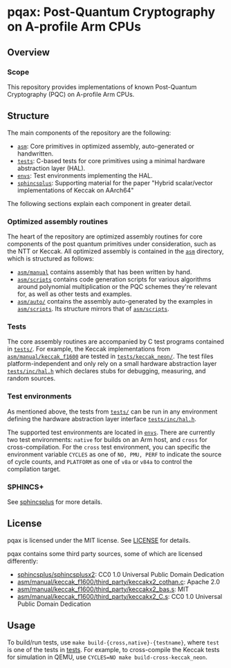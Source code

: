 # pqax: Post-Quantum Cryptography on A-profile Arm CPUs

## Overview

### Scope

This repository provides implementations of known Post-Quantum Cryptography (PQC) on A-profile Arm CPUs.

## Structure

The main components of the repository are the following:
* [`asm`](asm): Core primitives in optimized assembly, auto-generated or handwritten.
* [`tests`](tests): C-based tests for core primitives using a minimal hardware abstraction layer (HAL).
* [`envs`](envs): Test environments implementing the HAL.
* [`sphincsplus`](sphincsplus): Supporting material for the paper "Hybrid scalar/vector implementations of Keccak on AArch64"

The following sections explain each component in greater detail.

### Optimized assembly routines

The heart of the repository are optimized assembly routines for core components of the post quantum primitives under
consideration, such as the NTT or Keccak. All optimized assembly is contained in the [`asm`](asm) directory, which is structured
as follows:

* [`asm/manual`](asm/manual) contains assembly that has been written by hand.
* [`asm/scripts`](asm/scripts) contains code generation scripts for various
  algorithms around polynomial multiplication or the PQC schemes they're relevant for, as well as other tests and
  examples.
* [`asm/auto/`](asm/auto/) contains the assembly auto-generated by the examples in
  [`asm/scripts`](asm/scripts/). Its structure mirrors that of [`asm/scripts`](asm/scripts/).

### Tests

The core assembly routines are accompanied by C test programs contained in [`tests/`](tests/). For example, the
Keccak implementations from [`asm/manual/keccak_f1600`](asm/manual/keccak_f1600/) are tested in
[`tests/keccak_neon/`](tests/keccak_neon/).
The test files platform-independent and only rely on a small hardware abstraction layer
[`tests/inc/hal.h`](tests/inc/hal.h) which declares stubs for debugging, measuring, and random sources.

### Test environments

As mentioned above, the tests from [`tests/`](tests/) can be run in any environment defining the hardware abstraction layer
interface [`tests/inc/hal.h`](tests/inc/hal.h).

The supported test environments are located in [`envs`](envs/). There are currently two test environments: `native` for
builds on an Arm host, and `cross` for cross-compilation. For the `cross` test environment, you can specific the
environment variable `CYCLES` as one of `NO, PMU, PERF` to indicate the source of cycle counts, and `PLATFORM` as one of
`v8a` or `v84a` to control the compilation target.

### SPHINCS+

See [sphincsplus](sphincsplus) for more details.

## License

pqax is licensed under the MIT license. See [LICENSE](LICENSE) for details.

pqax contains some third party sources, some of which are licensed differently:
* [sphincsplus/sphincsplusx2](sphincsplus/sphincsplusx2): CC0 1.0 Universal Public Domain
  Dedication
* [asm/manual/keccak_f1600/third_party/keccakx2_cothan.c](asm/manual/keccak_f1600/third_party/keccakx2_cothan.c): Apache 2.0
* [asm/manual/keccak_f1600/third_party/keccakx2_bas.s](asm/manual/keccak_f1600/third_party/keccakx2_bas.c): MIT
* [asm/manual/keccak_f1600/third_party/keccakx2_C.s](asm/manual/keccak_f1600/third_party/keccakx2_bas.c): CC0 1.0 Universal Public Domain
  Dedication

## Usage

To build/run tests, use `make build-{cross,native}-{testname}`, where `test` is one of the tests in
[tests](tests). For example, to cross-compile the Keccak tests for simulation in QEMU, use `CYCLES=NO make
build-cross-keccak_neon`.
